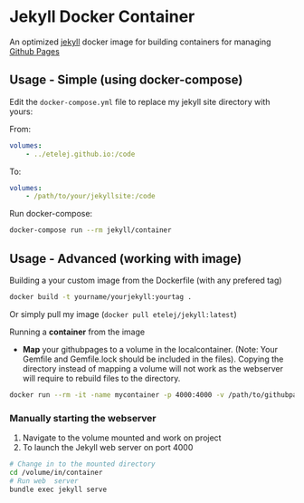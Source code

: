 # Jekyll Docker Container

An optimized [jekyll]("http://jekyllrb.com") docker image for building containers for managing [Github Pages]("https://pages.github.com") 

## Usage - Simple (using **docker-compose**) 

Edit the `docker-compose.yml` file to replace my jekyll site directory with yours:

From:

```yml
volumes:
    - ../etelej.github.io:/code
```

To:

```yml
volumes:
    - /path/to/your/jekyllsite:/code
```

Run docker-compose:

```bash
docker-compose run --rm jekyll/container
```


## Usage - Advanced (working with image)
Building a your custom image from the Dockerfile (with any prefered tag)

```bash
docker build -t yourname/yourjekyll:yourtag . 
```

Or simply pull my image (`docker pull etelej/jekyll:latest`)


Running a **container** from the image
   - **Map** your githubpages to a volume in the localcontainer. (Note: Your Gemfile and Gemfile.lock 
   should be included in the files). Copying the directory instead of mapping a volume will not work
   as the webserver will require to rebuild files to the directory.

```bash
docker run --rm -it -name mycontainer -p 4000:4000 -v /path/to/githubpages:/volume/in/container etelej/jekyll bash
```

### Manually starting the webserver

1. Navigate to the volume mounted and work on project
2. To launch the Jekyll web server on port 4000

```bash
# Change in to the mounted directory
cd /volume/in/container
# Run web  server
bundle exec jekyll serve
```